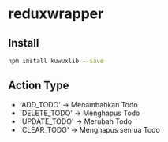 # reduxwrapper
## Install
```bash
npm install kuwuxlib --save
```
## Action Type

  - 'ADD_TODO' -> Menambahkan Todo
  - 'DELETE_TODO' -> Menghapus Todo
  - 'UPDATE_TODO' -> Merubah Todo
  - 'CLEAR_TODO' -> Menghapus semua Todo


